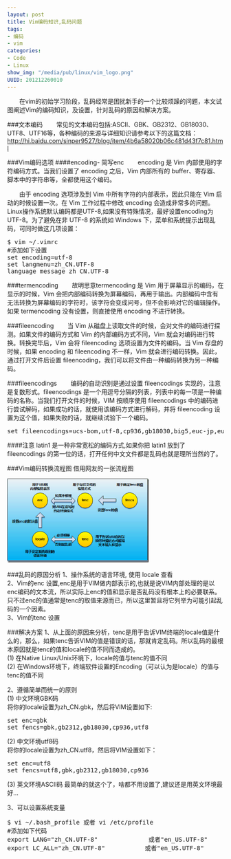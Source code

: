 ```yaml
--- 
layout: post
title: Vim编码知识,乱码问题
tags: 
- 编码
- vim
categories:
- Code
- Linux
show_img: "/media/pub/linux/vim_logo.png"
UUID: 201212260010
---
```


  　　在vim的初始学习阶段，乱码经常是困扰新手的一个比较烦躁的问题，本文试图阐述Vim的编码知识，及设置，针对乱码的原因和解决方案。

###文本编码
  　　常见的文本编码包括:ASCII、GBK、GB2312、GB18030、UTF8、UTF16等，各种编码的来源与详细知识请参考以下的这篇文档：<a href="http://hi.baidu.com/sinper9527/blog/item/4b6a58020b06c481d43f7c81.html">http://hi.baidu.com/sinper9527/blog/item/4b6a58020b06c481d43f7c81.html</a>

###Vim编码选项
####encoding- 简写enc
  　　encoding 是 Vim 内部使用的字符编码方式。当我们设置了 encoding 之后，Vim 内部所有的 buffer、寄存器、脚本中的字符串等，全都使用这个编码。

  　　由于 encoding 选项涉及到 Vim 中所有字符的内部表示，因此只能在 Vim 启动的时候设置一次。在 Vim 工作过程中修改 encoding 会造成非常多的问题。Linux操作系统默认编码都是UTF-8,如果没有特殊情况，最好设置encoding为UTF-8。为了避免在非 UTF-8 的系统如 Windows 下，菜单和系统提示出现乱码，可同时做这几项设置：
<pre id="bash">
$ vim ~/.vimrc
#添加如下设置
set encoding=utf-8
set langmenu=zh_CN.UTF-8
language message zh_CN.UTF-8
</pre>

###termencoding
  　　故明思意termencoding 是 Vim 用于屏幕显示的编码，在显示的时候，Vim 会把内部编码转换为屏幕编码，再用于输出。内部编码中含有无法转换为屏幕编码的字符时，该字符会变成问号，但不会影响对它的编辑操作。如果 termencoding 没有设置，则直接使用 encoding 不进行转换。

###fileencoding
  　　当 Vim 从磁盘上读取文件的时候，会对文件的编码进行探测。如果文件的编码方式和 Vim 的内部编码方式不同，Vim 就会对编码进行转换。转换完毕后，Vim 会将 fileencoding 选项设置为文件的编码。当 Vim 存盘的时候，如果 encoding 和 fileencoding 不一样，Vim 就会进行编码转换。因此，通过打开文件后设置 fileencoding，我们可以将文件由一种编码转换为另一种编码。

###fileencodings
  　　编码的自动识别是通过设置 fileencodings 实现的，注意是复数形式。fileencodings 是一个用逗号分隔的列表，列表中的每一项是一种编码的名称。当我们打开文件的时候，VIM 按顺序使用 fileencodings 中的编码进行尝试解码，如果成功的话，就使用该编码方式进行解码，并将 fileencoding 设置为这个值，如果失败的话，就继续试验下一个编码。

<pre id="bash">
set fileencodings=ucs-bom,utf-8,cp936,gb18030,big5,euc-jp,euc-kr,latin1
</pre>

####注意
latin1 是一种非常宽松的编码方式,如果你把 latin1 放到了 fileencodings 的第一位的话，打开任何中文文件都是乱码也就是理所当然的了。

###Vim编码转换流程图
借用网友的一张流程图

<img src="/media/pub/linux/0_1274779296pVNL.gif" width="330px" alt="vim" class="img-center"></img>

###乱码的原因分析
1、操作系统的语言环境, 使用 locale 查看<br>
2、Vim的enc 设置,enc是用于VIM做内部表示的,也就是说VIM内部处理的是以enc编码的文本流，所以实际上enc的值和显示是否乱码没有根本上的必要联系。只不过enc的值通常是tenc的取值来源而已，所以这里暂且将它列举为可能引起乱码的一个因素。 <br>
3、Vim的tenc 设置<br>

###解决方案
1、从上面的原因来分析，tenc是用于告诉VIM终端的locale值是什么的，那么，如果tenc告诉VIM的值是错误的话，那就肯定乱码。所以乱码的最根本原因就是tenc的值和locale的值不同而造成的。<br>
(1) 在Native Linux/Unix环境下，locale的值与tenc的值不同 <br>
(2) 在Windows环境下，终端软件设置的Encoding（可以认为是locale）的值与tenc的值不同 <br>

2、遵循简单而统一的原则<br>
(1) 中文环境GBK码 <br>
将你的locale设置为zh_CN.gbk，然后将VIM设置如下:<br>
<pre id="bash">
set enc=gbk 
set fencs=gbk,gb2312,gb18030,cp936,utf8 
</pre>
(2) 中文环境utf8码 <br>
将你的locale设置为zh_CN.utf8，然后将VIM设置如下：<br>
<pre id="bash">
set enc=utf8 
set fencs=utf8,gbk,gb2312,gb18030,cp936 
</pre>
(3) 英文环境ASCII码
最简单的就这个了，啥都不用设置了,建议还是用英文环境最好...

3、可以设置系统变量
<pre id="bash">
$ vi ~/.bash_profile 或者 vi /etc/profile
#添加如下代码
export LANG="zh_CN.UTF-8"              或者"en_US.UTF-8"
export LC_ALL="zh_CN.UTF-8"           或者"en_US.UTF-8"
</pre>

